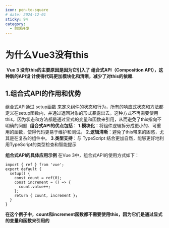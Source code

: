 ```yaml
---
icon: pen-to-square
# date: 2024-12-01
sticky: 94
category:
  - 前端开发
---
```


<!-- more -->
# 为什么Vue3没有this
‌ **Vue 3 没有this的主要原因是因为它引入了 组合式API（Composition API），这种新的API设 计使得代码更加模块化和清晰，减少了对this的依赖‌‌.**

## 1.组合式API的作用和优势
   组合式API通过 setup函数 来定义组件的状态和行为，所有的响应式状态和方法都定义在setup函数内，并通过返回对象的形式暴露出去。这种方式不再需要使用this，因为状态和方法都是通过显式的变量和函数来引用，从而避免了this指向不明确的问题‌.
   **组合式API的优点包括**：
   **1.‌模块化‌**：将组件逻辑拆分成更小的、可重用的函数，使得代码更易于维护和测试。
   **2.‌逻辑清晰‌**：避免了this带来的困惑，尤其是在复杂的组件中。
   **3.‌类型支持‌**：与 TypeScript 结合更加自然，能够更好地利用TypeScript的类型检查和智能提示‌

**组合式API的具体应用示例**
在Vue 3中，组合式API的使用方式如下：
```
import { ref } from 'vue';
export default {
  setup() {
    const count = ref(0);
    const increment = () => {
      count.value++;
    };
    return { count, increment };
  }
}
```
**在这个例子中，count和increment函数都不需要使用this，因为它们是通过显式的变量和函数来引用的**

